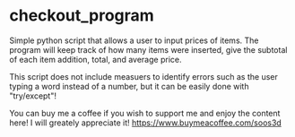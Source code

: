 # checkout_program
Simple python script that allows a user to input prices of items. 
The program will keep track of how many items were inserted, give the subtotal of each item addition, total, and average price. 

This script does not include measuers to identify errors such as the user typing a word instead of a number, but it can be easily done with "try/except"!

You can buy me a coffee if you wish to support me and enjoy the content here! I will greately appreciate it! https://www.buymeacoffee.com/soos3d
